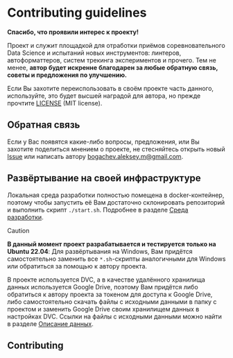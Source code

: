 # Contributing guidelines

**Спасибо, что проявили интерес к проекту!**

Проект и служит площадкой для отработки приёмов соревновательного Data Science и
испытаний новых инструментов: линтеров, автоформаттеров, систем трекинга
экспериментов и прочего. Тем не менее, **автор будет искренне благодарен за
любые обратную связь, советы и предложения по улучшению.**

Если Вы захотите переиспользовать в своём проекте часть данного, используйте,
это будет высшей наградой для автора, но прежде прочтите [LICENSE](/LICENSE)
(MIT license).

## Обратная связь

Если у Вас появятся какие-либо вопросы, предложения, или Вы захотите поделиться
мнением о проекте, не стесняйтесь открыть новый
[Issue](https://github.com/AlekseiBogachev/competitive_ds_cource_prj/issues)
или написать автору
[bogachev.aleksey.m@gmail.com](mailto:bogachev.aleksey.m@gmail.com).

## Развёртывание на своей инфраструктуре

Локальная среда разработки полностью помещена в docker-контейнер, поэтому чтобы
запустить её Вам достаточно склонировать репозиторий и выполнить скрипт
`./start.sh`. Подробнее в разделе
[Среда разработки](docs/development_environment.md).

> [!CAUTION]
**В данный момент проект разрабатывается и тестируется только на Ubuntu 22.04**:
Для развёртывания на Windows, Вам придётся самостоятельно заменить все
`*.sh`-скрипты аналогичными для Windows или обратиться за помощью к автору
проекта.

В проекте используется DVC, а в качестве удалённого хранилища данных
используется Google Drive, поэтому Вам придётся либо обратиться к автору проекта
за токеном для доступа к Google Drive, либо самостоятельно скачать файлы с
исходными данными в папку с проектом и заменить Google Drive своим хранилищем
данных в настройках DVC. Ссылки на файлы с исходными данными можно найти в
разделе [Описание данных](docs/data_description.md).

## Contributing
